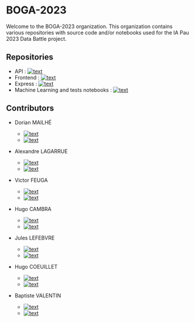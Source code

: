 # BOGA-2023

Welcome to the BOGA-2023 organization. This organization contains various repositories with source code and/or notebooks used for the IA Pau 2023 Data Battle project.

## Repositories  

- API : [![text](https://img.shields.io/badge/GitHub-100000?style=for-the-badge&logo=github&logoColor=white)](https://github.com/Boga-2023/api)
- Frontend : [![text](https://img.shields.io/badge/GitHub-100000?style=for-the-badge&logo=github&logoColor=white)](https://github.com/Boga-2023/frontend)
- Express : [![text](https://img.shields.io/badge/GitHub-100000?style=for-the-badge&logo=github&logoColor=white)](https://github.com/Boga-2023/convert-pdf)
- Machine Learning and tests notebooks : [![text](https://img.shields.io/badge/GitHub-100000?style=for-the-badge&logo=github&logoColor=white)](https://github.com/Boga-2023/ml)

## Contributors  

- Dorian MAILHÉ
  - [![text](https://img.shields.io/badge/LinkedIn-0077B5?style=for-the-badge&logo=linkedin&logoColor=white)](https://www.linkedin.com/in/dorian-mailhe/)
  - [![text](https://img.shields.io/badge/GitHub-100000?style=for-the-badge&logo=github&logoColor=white)](https://github.com/Dodoboulistick)

- Alexandre LAGARRUE
  - [![text](https://img.shields.io/badge/LinkedIn-0077B5?style=for-the-badge&logo=linkedin&logoColor=white)](https://www.linkedin.com/in/alexandre-lagarrue-6561091bb/)
  - [![text](https://img.shields.io/badge/GitHub-100000?style=for-the-badge&logo=github&logoColor=white)](https://github.com/lagarrueal)

- Victor FEUGA
  - [![text](https://img.shields.io/badge/LinkedIn-0077B5?style=for-the-badge&logo=linkedin&logoColor=white)](https://www.linkedin.com/in/victor-feuga/)
  - [![text](https://img.shields.io/badge/GitHub-100000?style=for-the-badge&logo=github&logoColor=white)](https://github.com/vicfeuga)

- Hugo CAMBRA
  - [![text](https://img.shields.io/badge/LinkedIn-0077B5?style=for-the-badge&logo=linkedin&logoColor=white)](https://www.linkedin.com/in/hugo-cambra-lefebvre-9735531a6/)
  - [![text](https://img.shields.io/badge/GitHub-100000?style=for-the-badge&logo=github&logoColor=white)](https://github.com/Hugo-Cambra)

- Jules LEFEBVRE
  - [![text](https://img.shields.io/badge/LinkedIn-0077B5?style=for-the-badge&logo=linkedin&logoColor=white)](https://www.linkedin.com/in/jules-lefebvre-1b89b822b/)
  - [![text](https://img.shields.io/badge/GitHub-100000?style=for-the-badge&logo=github&logoColor=white)](https://github.com/juleslefebvre)

- Hugo COEUILLET
  - [![text](https://img.shields.io/badge/LinkedIn-0077B5?style=for-the-badge&logo=linkedin&logoColor=white)](https://www.linkedin.com/in/hugo-coeuillet/)
  - [![text](https://img.shields.io/badge/GitHub-100000?style=for-the-badge&logo=github&logoColor=white)](https://github.com/HugoCllt)
  
- Baptiste VALENTIN
  - [![text](https://img.shields.io/badge/LinkedIn-0077B5?style=for-the-badge&logo=linkedin&logoColor=white)](https://www.linkedin.com/in/baptiste-valentin-84a0a5162/)
  - [![text](https://img.shields.io/badge/GitHub-100000?style=for-the-badge&logo=github&logoColor=white)](https://github.com/BaptisteVlt)

